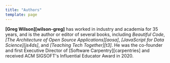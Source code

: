 ```yaml
---
title: "Authors"
template: page
---
```


**<span i="Wilson, Greg">[Greg Wilson][wilson-greg]</span>** has worked in industry and academia for 35 years,
and is the author or editor of several books,
including *Beautiful Code*,
*[The Architecture of Open Source Applications][aosa]*,
*[JavaScript for Data Science][js4ds]*,
and *[Teaching Tech Together][t3]*.
He was the co-founder and first Executive Director of [Software Carpentry][carpentries]
and received ACM SIGSOFT's Influential Educator Award in 2020.
